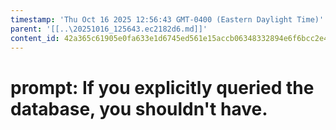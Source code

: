 ```yaml
---
timestamp: 'Thu Oct 16 2025 12:56:43 GMT-0400 (Eastern Daylight Time)'
parent: '[[..\20251016_125643.ec2182d6.md]]'
content_id: 42a365c61905e0fa633e1d6745ed561e15accb06348332894e6f6bcc2e4031eb
---
```


# prompt: If you explicitly queried the database, you shouldn't have.
